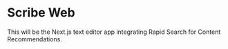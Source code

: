 # Scribe Web

This will be the Next.js text editor app integrating Rapid Search for Content Recommendations.
